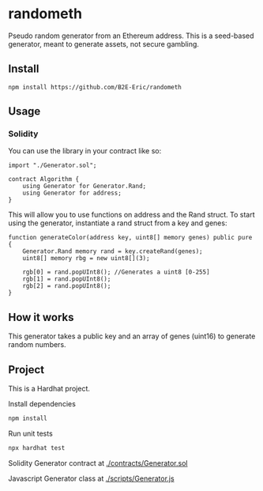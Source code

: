 # randometh
Pseudo random generator from an Ethereum address.
This is a seed-based generator, meant to generate assets, not secure gambling.

## Install
```
npm install https://github.com/B2E-Eric/randometh
```

## Usage
### Solidity
You can use the library in your contract like so:
```solidity
import "./Generator.sol";

contract Algorithm {
    using Generator for Generator.Rand;
    using Generator for address;
}
```
This will allow you to use functions on address and the Rand struct.
To start using the generator, instantiate a rand struct from a key and genes:
```solidity
function generateColor(address key, uint8[] memory genes) public pure {
    Generator.Rand memory rand = key.createRand(genes);
    uint8[] memory rbg = new uint8[](3);

    rgb[0] = rand.popUInt8(); //Generates a uint8 [0-255]
    rgb[1] = rand.popUInt8();
    rgb[2] = rand.popUInt8();
}
```

## How it works
This generator takes a public key and an array of genes (uint16) to generate random numbers.

## Project
This is a Hardhat project.

Install dependencies
```bash
npm install
```
Run unit tests
```bash
npx hardhat test
```

Solidity Generator contract at [./contracts/Generator.sol](/contracts/Generator.sol)

Javascript Generator class at [./scripts/Generator.js](./scripts/Generator.js)